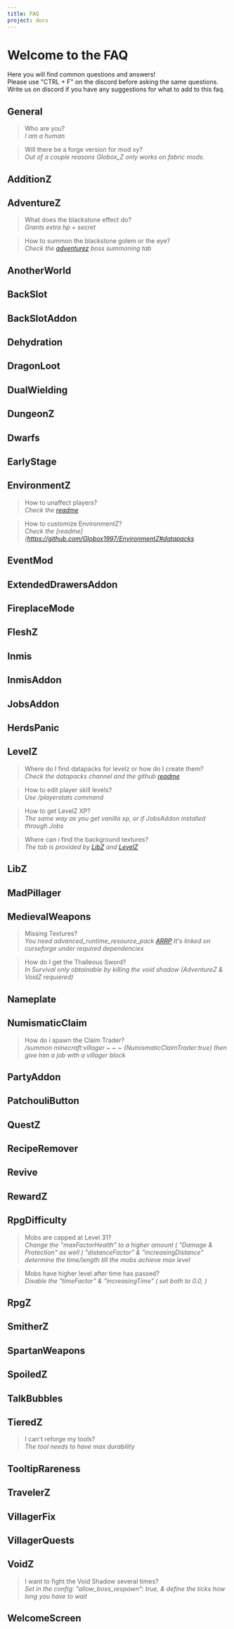```yaml
---
title: FAQ
project: docs
---
```

# Welcome to the FAQ

Here you will find common questions and answers!  
Please use "CTRL + F" on the discord before asking the same questions.  
Write us on discord if you have any suggestions for what to add to this faq.

## General

> Who are you?  
*I am a human*

> Will there be a forge version for mod xy?  
*Out of a couple reasons Globox_Z only works on fabric mods.*

## AdditionZ

## AdventureZ
> What does the blackstone effect do?  
*Grants extra hp + secret*

> How to summon the blackstone golem or the eye?  
*Check the [adventurez](https://www.curseforge.com/minecraft/mc-mods/adventurez) boss summoning tab*

## AnotherWorld

## BackSlot

## BackSlotAddon

## Dehydration

## DragonLoot

## DualWielding

## DungeonZ

## Dwarfs

## EarlyStage

## EnvironmentZ
> How to unaffect players?  
*Check the [readme](https://github.com/Globox1997/EnvironmentZ#commands)*

> How to customize EnvironmentZ?  
*Check the [readme](https://github.com/Globox1997/EnvironmentZ#datapacks*

## EventMod

## ExtendedDrawersAddon

## FireplaceMode

## FleshZ

## Inmis

## InmisAddon

## JobsAddon

## HerdsPanic

## LevelZ
> Where do I find datapacks for levelz or how do I create them?  
*Check the ⁠datapacks channel and the github [readme](https://github.com/Globox1997/LevelZ#datapacks)*

> How to edit player skill levels?  
*Use /playerstats command*

> How to get LevelZ XP?  
*The same way as you get vanilla xp, or if JobsAddon installed through Jobs*

> Where can i find the background textures?  
*The tab is provided by [LibZ](https://github.com/Globox1997/LibZ/tree/1.20/src/main/resources/assets/libz/textures/gui) and [LevelZ](https://github.com/Globox1997/LevelZ/tree/1.20/src/main/resources/assets/levelz/textures/gui)*

## LibZ

## MadPillager

## MedievalWeapons
> Missing Textures?  
*You need advanced_runtime_resource_pack [ARRP](https://www.curseforge.com/minecraft/mc-mods/arrp)
It's linked on curseforge under required dependencies*

> How do I get the Thalleous Sword?  
*In Survival only obtainable by killing the void shadow (AdventureZ & VoidZ requiered)*

## Nameplate

## NumismaticClaim
> How do i spawn the Claim Trader?  
*/summon minecraft:villager ~ ~ ~ {NumismaticClaimTrader:true} then give him a job with a villager block*

## PartyAddon

## PatchouliButton

## QuestZ

## RecipeRemover

## Revive

## RewardZ

## RpgDifficulty
> Mobs are capped at Level 31?  
*Change the "maxFactorHealth" to a higher amount ( "Damage & Protection" as well )
"distanceFactor" & "increasingDistance" determine the time/length till the mobs achieve max level*

> Mobs have higher level after time has passed?  
*Disable the "timeFactor" & "increasingTime" ( set both to 0.0, )*

## RpgZ

## SmitherZ

## SpartanWeapons

## SpoiledZ

## TalkBubbles

## TieredZ
> I can't reforge my tools?  
*The tool needs to have max durability*

## TooltipRareness

## TravelerZ

## VillagerFix

## VillagerQuests

## VoidZ
> I want to fight the Void Shadow several times?  
*Set in the config: "allow_boss_respawn": true, & define the ticks how long you have to wait*

## WelcomeScreen
